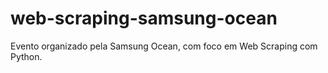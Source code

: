 # web-scraping-samsung-ocean
Evento organizado pela Samsung Ocean, com foco em Web Scraping com Python.
